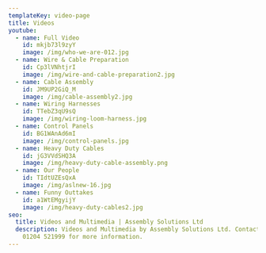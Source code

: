```yaml
---
templateKey: video-page
title: Videos
youtube:
  - name: Full Video
    id: mkjb73l9zyY
    image: /img/who-we-are-012.jpg
  - name: Wire & Cable Preparation
    id: Cp3lVNhtjrI
    image: /img/wire-and-cable-preparation2.jpg
  - name: Cable Assembly
    id: JM9UP2GiQ_M
    image: /img/cable-assembly2.jpg
  - name: Wiring Harnesses
    id: TTebZ3qU9sQ
    image: /img/wiring-loom-harness.jpg
  - name: Control Panels
    id: BG1WAnAd6mI
    image: /img/control-panels.jpg
  - name: Heavy Duty Cables
    id: jG3VVdSHQ3A
    image: /img/heavy-duty-cable-assembly.png
  - name: Our People
    id: TIdtUZEsQxA
    image: /img/aslnew-16.jpg
  - name: Funny Outtakes
    id: a1WtEMgyijY
    image: /img/heavy-duty-cables2.jpg
seo:
  title: Videos and Multimedia | Assembly Solutions Ltd
  description: Videos and Multimedia by Assembly Solutions Ltd. Contact us on
    01204 521999 for more information.
---
```

